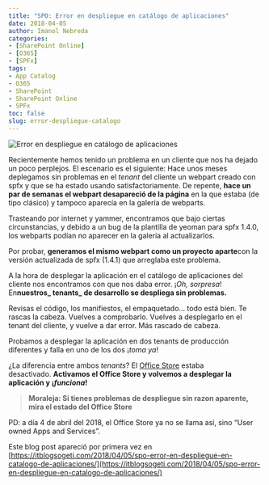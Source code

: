 ```yaml
---
title: "SPO: Error en despliegue en catálogo de aplicaciones"
date: 2018-04-05
author: Imanol Nebreda
categories:
- [SharePoint Online]
- [O365]
- [SPFx]
tags:
- App Catalog
- O365 
- SharePoint
- SharePoint Online
- SPFx
toc: false
slug: error-despliegue-catalogo
---
```


![Error en despliegue en catálogo de aplicaciones](Screenshot.png)

Recientemente hemos tenido un problema en un cliente que nos ha dejado un poco perplejos. El escenario es el siguiente: Hace unos meses deplegamos sin problemas en el _tenant_ del cliente un webpart creado con spfx y que se ha estado usando satisfactoriamente. De repente, **hace un par de semanas el webpart desapareció de la página** en la que estaba (de tipo clásico) y tampoco aparecía en la galería de webparts.

Trasteando por internet y yammer, encontramos que bajo ciertas circunstancias, y debido a un bug de la plantilla de yeoman para spfx 1.4.0, los webparts podían no aparecer en la galería al actualizarlos.

Por probar, **generamos el mismo webpart como un proyecto aparte**con la versión actualizada de spfx (1.4.1) que arreglaba este problema.

A la hora de desplegar la aplicación en el catálogo de aplicaciones del cliente nos encontramos con que nos daba error. ¡_Oh, sorpresa_! En**nuestros_ tenants_ de desarrollo se despliega sin problemas.**

Revisas el código, los manifiestos, el empaquetado… todo está bien. Te rascas la cabeza. Vuelves a comprobarlo. Vuelves a desplegarlo en el tenant del cliente, y vuelve a dar error. Más rascado de cabeza.

Probamos a desplegar la aplicación en dos tenants de producción diferentes y falla en uno de los dos ¡_toma ya_!

¿La diferencia entre ambos _tenants_? El [Office Store](https://appsource.microsoft.com/es-es/marketplace/apps?product=office&page=1&src=office&corrid=65684852-8803-4e1d-9b40-ca538c954f55&omexanonuid=cd2841d4-0358-44d5-a5a6-6bacd543e0e0) estaba desactivado. **Activamos el Office Store y volvemos a desplegar la aplicación y ¡_funciona_!**

> **Moraleja: Si tienes problemas de despliegue sin razon aparente, mira el estado del Office Store**

PD: a día 4 de abril del 2018, el Office Store ya no se llama así, sino “User owned Apps and Services”.  

Este blog post apareció por primera vez en [https://itblogsogeti.com/2018/04/05/spo-error-en-despliegue-en-catalogo-de-aplicaciones/](https://itblogsogeti.com/2018/04/05/spo-error-en-despliegue-en-catalogo-de-aplicaciones/)